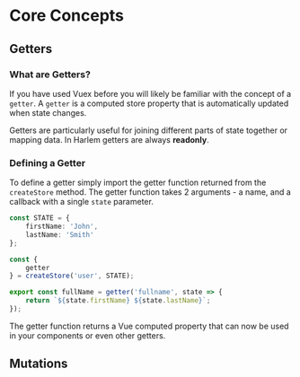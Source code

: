 # Core Concepts

## Getters

### What are Getters?

If you have used Vuex before you will likely be familiar with the concept of a `getter`. A `getter` is a computed store property that is automatically updated when state changes.

Getters are particularly useful for joining different parts of state together or mapping data. In Harlem getters are always **readonly**.

### Defining a Getter

To define a getter simply import the getter function returned from the `createStore` method. The getter function takes 2 arguments - a name, and a callback with a single `state` parameter.

```typescript
const STATE = {
    firstName: 'John',
    lastName: 'Smith'
};

const {
    getter
} = createStore('user', STATE);

export const fullName = getter('fullname', state => {
    return `${state.firstName} ${state.lastName}`;
});
```

The getter function returns a Vue computed property that can now be used in your components or even other getters.


## Mutations